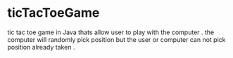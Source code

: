 # ticTacToeGame
tic tac toe game in Java thats allow user to play with the computer .
the computer will randomly pick position but the user or computer can not pick position already taken .
